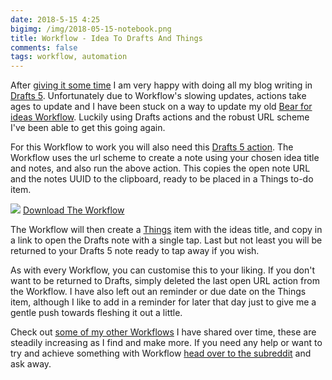 ```yaml
---
date: 2018-5-15 4:25
bigimg: /img/2018-05-15-notebook.png
title: Workflow - Idea To Drafts And Things
comments: false
tags: workflow, automation
---
```

After [giving it some time](https://gr36.com/2018-04-29-finding-use-for-drafts/) I am very happy with doing all my blog writing in [Drafts 5](https://itunes.apple.com/gb/app/drafts-5-capture-act/id1236254471?at=1000ltj4). Unfortunately due to Workflow's slowing updates, actions take ages to update and I have been stuck on a way to update my old [Bear for ideas Workflow](https://gr36.com/2018-03-13-workflow-bear-and-things-ideas/). Luckily using Drafts actions and the robust URL scheme I've been able to get this going again.

For this Workflow to work you will also need this [Drafts 5 action](https://actions.getdrafts.com/a/1Ib). The Workflow uses the url scheme to create a note using your chosen idea title and notes, and also run the above action. This copies the open note URL and the notes UUID to the clipboard, ready to be placed in a Things to-do item.

![](https://gr36.com/img/2018-05-15-drafts-things-idea.png)
[Download The Workflow](https://workflow.is/workflows/22d2e29e5ddd46a9b1d04d723574a089)

The Workflow will then create a [Things](https://itunes.apple.com/gb/app/things-3/id904237743?at=1000ltj4) item with the ideas title, and copy in a link to open the Drafts note with a single tap. Last but not least you will be returned to your Drafts 5 note ready to tap away if you wish.

As with every Workflow, you can customise this to your liking. If you don't want to be returned to Drafts, simply deleted the last open URL action from the Workflow. I have also left out an reminder or due date on the Things item, although I like to add in a reminder for later that day just to give me a gentle push towards fleshing it out a little.

Check out [some of my other Workflows](https://gr36.com/workflows) I have shared over time, these are steadily increasing as I find and make more. If you need any help or want to try and achieve something with Workflow [head over to the subreddit](https://www.reddit.com/r/workflow/) and ask away.
